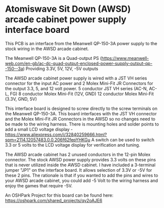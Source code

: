 Atomiswave Sit Down (AWSD) arcade cabinet power supply interface board
==============

This PCB is an interface from the Meanwell QP-150-3A power supply to the stock wiring in the AWSD arcade cabinet.

The Meanwell QP-150-3A is a Quad-output PS (https://www.meanwell-web.com/en-gb/ac-dc-quad-output-enclosed-power-supply-output-qp--150--3a)
Providing 3.3V, 5V, 12V, -5V outputs

The AWSD arcade cabinet power supply is wired with a JST VH series connector for the input AC power and 2 Molex Mini-Fit JR Connectors for the output 3.3, 5, and 12 volt power.
5 conductor JST VH series (AC-N, AC-L, FG)
8 conductor Molex Mini-Fit (12V, GND)
12 conductor Molex Mini-Fit (3.3V, GND, 5V)

This interface board is designed to screw directly to the screw terminals on the Meanwell QP-150-3A. This board interfaces with the JST VH connector and the Molex Mini-Fit JR Connectors in the AWSD so no changes need to be made to the wiring harness.
There is mounting holes and solder points to add a small LCD voltage display - https://www.aliexpress.com/i/32840259666.html?spm=2114.12057483.0.0.206f62fepYHKGu
A switch can be used to switch 3.3 or 5 volts to the LCD voltage display for verification and tuning.

The AWSD arcade cabinet has 2 unused conductors in the 12-pin Molex connector. The stock AWSD power supply provides 3.3 volts on these pins that is never utilized inside the AWSD cabinet. 
I have included a 3-terminal jumper "JP1" on the interface board. It allows selection of 3.3V or -5V for these 2 pins. The rationale is that if you wanted to add the pins and wires to your AWSD arcade cabinet, you could add -5 Volt to the wiring harness and enjoy the games that require -5V.

An OSHPark Project for this board can be found here:
https://oshpark.com/shared_projects/qv2oAJE6